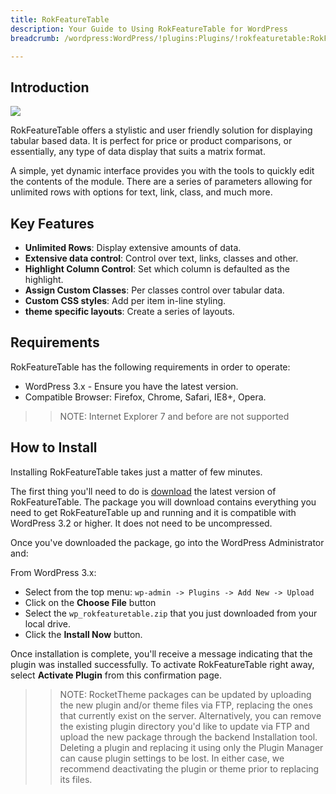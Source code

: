 ```yaml
---
title: RokFeatureTable
description: Your Guide to Using RokFeatureTable for WordPress
breadcrumb: /wordpress:WordPress/!plugins:Plugins/!rokfeaturetable:RokFeatureTable

---
```


Introduction
-----

![][featured]

RokFeatureTable offers a stylistic and user friendly solution for displaying tabular based data. It is perfect for price or product comparisons, or essentially, any type of data display that suits a matrix format.

A simple, yet dynamic interface provides you with the tools to quickly edit the contents of the module. There are a series of parameters allowing for unlimited rows with options for text, link, class, and much more.

Key Features
------------

* **Unlimited Rows**: Display extensive amounts of data.
* **Extensive data control**: Control over text, links, classes and other.
* **Highlight Column Control**: Set which column is defaulted as the highlight.
* **Assign Custom Classes**: Per classes control over tabular data.
* **Custom CSS styles**: Add per item in-line styling.
* **theme specific layouts**: Create a series of layouts.

Requirements
------------

RokFeatureTable has the following requirements in order to operate:

* WordPress 3.x - Ensure you have the latest version.
* Compatible Browser: Firefox, Chrome, Safari, IE8+, Opera.

>> NOTE: Internet Explorer 7 and before are not supported

How to Install
--------------

Installing RokFeatureTable takes just a matter of few minutes.

The first thing you'll need to do is [download][download] the latest version of RokFeatureTable. The package you will download contains everything you need to get RokFeatureTable up and running and it is compatible with WordPress 3.2 or higher. It does not need to be uncompressed. 

Once you've downloaded the package, go into the WordPress Administrator and:

From WordPress 3.x:

* Select from the top menu: `wp-admin -> Plugins -> Add New -> Upload`
* Click on the **Choose File** button
* Select the `wp_rokfeaturetable.zip` that you just downloaded from your local drive.
* Click the **Install Now** button.

Once installation is complete, you'll receive a message indicating that the plugin was installed successfully. To activate RokFeatureTable right away, select **Activate Plugin** from this confirmation page.

>> NOTE: RocketTheme packages can be updated by uploading the new plugin and/or theme files via FTP, replacing the ones that currently exist on the server. Alternatively, you can remove the existing plugin directory you'd like to update via FTP and upload the new package through the backend Installation tool. Deleting a plugin and replacing it using only the Plugin Manager can cause plugin settings to be lost. In either case, we recommend deactivating the plugin or theme prior to replacing its files.

[featured]: assets/rokfeaturetable.jpeg
[download]: http://www.rockettheme.com/wordpress-downloads/plugins/club/2616-rokfeaturetable